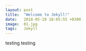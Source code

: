 ```yaml
---
layout: post
title:  "Welcome to Jekyll!"
date:   2018-05-29 18:05:55 +0300
image:  01.jpg
tags:   Jekyll
---
```


testing testing
